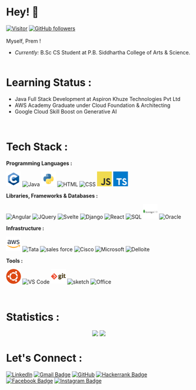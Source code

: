 <h1><b> Hey! 👋 </b></h1>


[![Visitor](https://visitor-badge.laobi.icu/badge?page_id=PremSaiLakshmanAdduri)](https://github.com/PremSaiLakshmanAdduri) [![GitHub followers](https://img.shields.io/github/followers/PremSaiLakshmanAdduri.svg?style=social&label=Follow)](https://github.com/PremSaiLakshmanAdduri?tab=followers) <br> <br>
Myself, Prem !
- <i> Currently: </i>  B.Sc CS Student at P.B. Siddhartha College of Arts & Science. <br> <br>


<h1>Learning Status : </h1>

- Java Full Stack Development at Aspiron Khuze Technologies Pvt Ltd
- AWS Academy Graduate under Cloud Foundation & Architecting
- Google Cloud Skill Boost on Generative AI 

<br>

<h1>Tech Stack : </h1>
<b>Programming Languages :</b>

<img title="C" alt="C" width="40px" src="https://raw.githubusercontent.com/github/explore/master/topics/c/c.png"> <img title="Java" alt="Java" width="40px" src="https://github.com/PremSaiLakshmanAdduri/PremSaiLakshmanAdduri/assets/170166841/4046c86e-bde2-40a9-a7f1-85b92bc86ffe"> <img title="Python" alt="Python" width="40px" src="https://raw.githubusercontent.com/github/explore/master/topics/python/python.png" > <img title="HTML" alt="HTML" width="40px" src="https://github.com/PremSaiLakshmanAdduri/PremSaiLakshmanAdduri/assets/170166841/8db9f1e4-1969-48cd-aa96-8bdef92c33d6"> <img title="CSS" alt="CSS" width="40px" src="https://github.com/PremSaiLakshmanAdduri/PremSaiLakshmanAdduri/assets/170166841/f31ecb84-b7be-4bd9-9d12-d21303395d8d"> <img alt="JS" title="JavaScript" width="40px" src="https://raw.githubusercontent.com/github/explore/master/topics/javascript/javascript.png"> <img alt="Typescript" title="Typescript" width="40px" src="https://raw.githubusercontent.com/github/explore/main/topics/typescript/typescript.png">  


<b>Libraries, Frameworks & Databases :</b>

<img title="Angular" alt="Angular" width="40px" src="https://github.com/PremSaiLakshmanAdduri/PremSaiLakshmanAdduri/assets/170166841/64c95a1e-91f5-42c3-8f81-84dbafbe6386"> <img title="JQuery" alt="JQuery" width="40px" src="https://github.com/PremSaiLakshmanAdduri/PremSaiLakshmanAdduri/assets/170166841/ca606472-086d-4011-bfe8-bbdc29c8103d"> <img title="Svelte" alt="Svelte" width="60px" src="https://github.com/PremSaiLakshmanAdduri/PremSaiLakshmanAdduri/assets/170166841/2356b9aa-3dbc-4218-9b67-7bc51d692803"> <img title="Django" alt="Django" width="40px" src="https://github.com/PremSaiLakshmanAdduri/PremSaiLakshmanAdduri/assets/170166841/25bc05c8-6d6d-437c-900d-7917892f4a4c"> <img title="React" alt="React" width="40px" src="https://github.com/PremSaiLakshmanAdduri/PremSaiLakshmanAdduri/assets/170166841/9c665a4d-4850-46ef-ad5f-fe3433098502">
<img title="SQL" alt="SQL" width="40px" src="https://github.com/PremSaiLakshmanAdduri/PremSaiLakshmanAdduri/assets/170166841/822e21b6-a5d0-4921-a445-7fbe983543c7"> <img title="MongoDB" alt="MongoDB" width="40px" src="https://raw.githubusercontent.com/github/explore/master/topics/mongodb/mongodb.png"> <img title="Oracle" alt="Oracle" width="40px" src="https://github.com/PremSaiLakshmanAdduri/PremSaiLakshmanAdduri/assets/170166841/8b53655c-6ccb-4286-836a-6e631ce173c5"> <br>

<b>Infrastructure :</b>

<img title="AWS" alt="AWS" width="40px" src="https://raw.githubusercontent.com/github/explore/main/topics/aws/aws.png"> <img title="Tata" alt="Tata" width="40px" src="https://github.com/PremSaiLakshmanAdduri/PremSaiLakshmanAdduri/assets/170166841/f30e4946-e18e-430c-b384-f5e9c387fa45"> <img title="sales force" alt="sales force" width="40px" src="https://github.com/PremSaiLakshmanAdduri/PremSaiLakshmanAdduri/assets/170166841/4b238322-ec21-4021-8163-a159935be1db"> <img title="Cisco" alt="Cisco" width="40px" src="https://github.com/PremSaiLakshmanAdduri/PremSaiLakshmanAdduri/assets/170166841/d9cacc0f-7de1-421b-a541-f39bc6b02efc"> <img title="Microsoft" alt="Microsoft" width="40px" src="https://github.com/PremSaiLakshmanAdduri/PremSaiLakshmanAdduri/assets/170166841/aa2914bf-afd2-4f25-8fd7-32178340f518"> <img title="Delloite" alt="Delloite" width="40px" src="https://github.com/PremSaiLakshmanAdduri/PremSaiLakshmanAdduri/assets/170166841/9fa6cd75-1fa3-4c38-a64d-a59a52e3049f">


<b>Tools :</b>

<img title="Ubuntu" alt="Ubuntu" width="40px" src="https://raw.githubusercontent.com/github/explore/master/topics/ubuntu/ubuntu.png"> <img title="VS Code" alt="VS Code" width="40px" src="https://img.icons8.com/fluent/48/000000/visual-studio-code-2019.png"> <img title="git" alt="git" width="40px" src="https://raw.githubusercontent.com/github/explore/master/topics/git/git.png"> <img title="sketch" alt="sketch" width="40px" src="https://github.com/PremSaiLakshmanAdduri/PremSaiLakshmanAdduri/assets/170166841/bbeb5c9e-90bc-4b66-8d3f-ee736dac2c9e"> <img title="Office" alt="Office" width="40px" src="https://github.com/PremSaiLakshmanAdduri/PremSaiLakshmanAdduri/assets/170166841/60d3e596-59dd-4788-adcb-44e0f780c4ed">

<br>

<h1> Statistics : </h1>
<p align="center">
  <img height="50%" width="auto" src ="https://github-readme-stats.vercel.app/api?username=PremSaiLakshmanAdduri&show_icons=true&count_private=true&theme=darcula&hide_border=true&hide=issues,contribs&bg_color=00000000">
  <img src ="https://github-readme-streak-stats.herokuapp.com?user=PremSaiLakshmanAdduri&theme=darcula&hide_border=true&background=FFFFFF00">
  <br>
</p>

<h1> Let's Connect :  </h1>

[![Linkedln](https://img.shields.io/badge/LinkedIn-0077B5?style=flat-square&logo=linkedin&logoColor=white)](www.linkedin.com/in/prem-sai-lakshman-adduri-3a152126a)
[![Gmail Badge](https://img.shields.io/badge/-Gmail-c14438?style=flat-square&logo=Gmail&logoColor=white&link=mailto:kamandulapremsailakshman@gmail.com)](mailto:kamandulapremsailakshman@gmail.com)
[![GitHub](https://img.shields.io/badge/-GitHub-181717?style=flat-square&logo=github&logoColor=white&link=https://github.com/PremSaiLakshmanAdduri)](https://github.com/PremSaiLakshmanAdduri)
[![Hackerrank Badge](https://img.shields.io/badge/-Hackerrank-2EC866?style=flat-square&logo=HackerRank&logoColor=white&link=https://www.hackerrank.com/224201p)](https://www.hackerrank.com/224201p)
[![Facebook Badge](https://img.shields.io/badge/-Facebook-blue?style=flat-square&logo=Facebook&logoColor=white&link=https://www.facebook.com/mr.smartest01)](https://www.facebook.com/mr.smartest01)
[![Instagram Badge](https://img.shields.io/badge/-Instagram-purple?style=flat-square&logo=Instagram&logoColor=white&link=https://www.instagram.com/_.mr_prem._/)](https://www.instagram.com/_.mr_prem._/)
